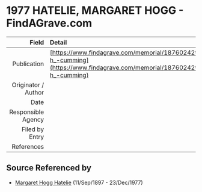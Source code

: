﻿---
layout: page
permalink: /sources/s22743660
---

# 1977 HATELIE, MARGARET HOGG - FindAGrave.com

Field | Detail
---:|:---
Publication | [https://www.findagrave.com/memorial/187602429/margaret-h_-cumming](https://www.findagrave.com/memorial/187602429/margaret-h_-cumming)
Originator / Author | 
Date | 
Responsible Agency | 
Filed by Entry | 
References | 

## Source Referenced by

* [Margaret Hogg Hatelie](../people/@43723296@-margaret-hogg-hatelie-b1897-9-11-d1977-12-23.md) (11/Sep/1897 - 23/Dec/1977)
